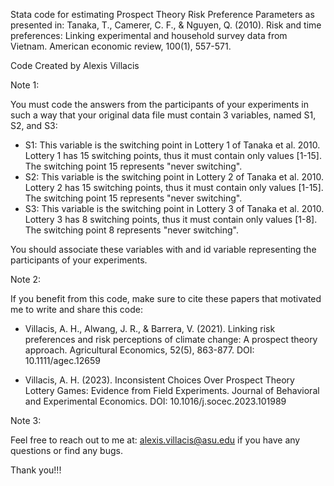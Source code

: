 Stata code for estimating Prospect Theory Risk Preference Parameters as presented in: 
Tanaka, T., Camerer, C. F., & Nguyen, Q. (2010). Risk and time preferences: Linking experimental and household survey data from Vietnam. American economic review, 100(1), 557-571.

Code Created by Alexis Villacis

Note 1:

You must code the answers from the participants of your experiments in such a way
that your original data file must contain 3 variables, named S1, S2, and S3:

- S1: This variable is the switching point in Lottery 1 of Tanaka et al. 2010. 
			Lottery 1 has 15 switching points, thus it must contain only values [1-15]. 
			The switching point 15 represents "never switching". 
- S2: This variable is the switching point in Lottery 2 of Tanaka et al. 2010.
			Lottery 2 has 15 switching points, thus it must contain only values [1-15]. 
			The switching point 15 represents "never switching". 
- S3: This variable is the switching point in Lottery 3 of Tanaka et al. 2010. 
			Lottery 3 has 8 switching points, thus it must contain only values [1-8]. 
			The switching point 8 represents "never switching". 

You should associate these variables with and id variable representing the participants of your experiments.


Note 2:

If you benefit from this code, make sure to cite these papers that motivated me to write and share this code:

- Villacis, A. H., Alwang, J. R., & Barrera, V. (2021). Linking risk preferences and risk perceptions of climate change: A prospect theory approach. Agricultural Economics, 52(5), 863-877. DOI: 10.1111/agec.12659

- Villacis, A. H. (2023). Inconsistent Choices Over Prospect Theory Lottery Games: Evidence from Field Experiments. Journal of Behavioral and Experimental Economics. DOI: 10.1016/j.socec.2023.101989


Note 3:

Feel free to reach out to me at: alexis.villacis@asu.edu if you have any questions or find any bugs.

Thank you!!!



